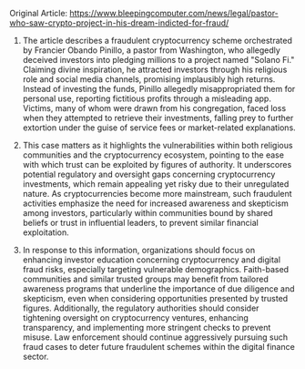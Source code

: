 Original Article: https://www.bleepingcomputer.com/news/legal/pastor-who-saw-crypto-project-in-his-dream-indicted-for-fraud/

1. The article describes a fraudulent cryptocurrency scheme orchestrated by Francier Obando Pinillo, a pastor from Washington, who allegedly deceived investors into pledging millions to a project named "Solano Fi." Claiming divine inspiration, he attracted investors through his religious role and social media channels, promising implausibly high returns. Instead of investing the funds, Pinillo allegedly misappropriated them for personal use, reporting fictitious profits through a misleading app. Victims, many of whom were drawn from his congregation, faced loss when they attempted to retrieve their investments, falling prey to further extortion under the guise of service fees or market-related explanations.

2. This case matters as it highlights the vulnerabilities within both religious communities and the cryptocurrency ecosystem, pointing to the ease with which trust can be exploited by figures of authority. It underscores potential regulatory and oversight gaps concerning cryptocurrency investments, which remain appealing yet risky due to their unregulated nature. As cryptocurrencies become more mainstream, such fraudulent activities emphasize the need for increased awareness and skepticism among investors, particularly within communities bound by shared beliefs or trust in influential leaders, to prevent similar financial exploitation.

3. In response to this information, organizations should focus on enhancing investor education concerning cryptocurrency and digital fraud risks, especially targeting vulnerable demographics. Faith-based communities and similar trusted groups may benefit from tailored awareness programs that underline the importance of due diligence and skepticism, even when considering opportunities presented by trusted figures. Additionally, the regulatory authorities should consider tightening oversight on cryptocurrency ventures, enhancing transparency, and implementing more stringent checks to prevent misuse. Law enforcement should continue aggressively pursuing such fraud cases to deter future fraudulent schemes within the digital finance sector.
